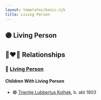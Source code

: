 ```yaml
---
layout: templates/basic.njk
title: Living Person
---
```

## 🟣 Living Person

## 👩‍❤️‍👨 Relationships

### 🔵 [Living Person](/people/1/10319488)

#### Children With Living Person
* 🟣 [Trientje Lubbertus Kolhek](/people/4/42737119), b. abt 1803